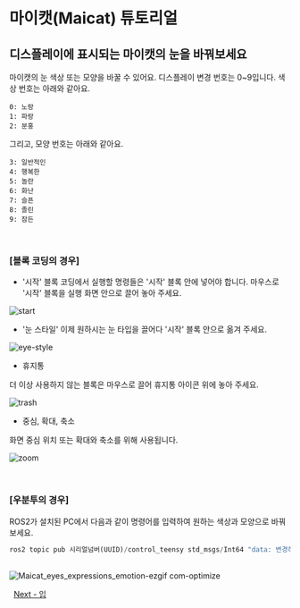 # 마이캣(Maicat) 튜토리얼
## 디스플레이에 표시되는 마이캣의 눈을 바꿔보세요

마이캣의 눈 색상 또는 모양을 바꿀 수 있어요.
디스플레이 변경 번호는 0~9입니다.
색상 번호는 아래와 같아요.

    0: 노랑
    1: 파랑
    2: 분홍

그리고, 모양 번호는 아래와 같아요.

    3: 일반적인
    4: 행복한
    5: 놀란
    6: 화난
    7: 슬픈
    8: 졸린
    9: 잠든

&nbsp;
### [블록 코딩의 경우]
- '시작'
블록 코딩에서 실행할 명령들은 '시작' 블록 안에 넣어야 합니다.
마우스로 '시작' 블록을 실행 화면 안으로 끌어 놓아 주세요.

![start](https://github.com/user-attachments/assets/d66f5b50-f16b-42f9-93a4-6cc79dc96c3a)

- '눈 스타일'
이제 원하시는 눈 타입을 끌어다 '시작' 블록 안으로 옮겨 주세요.

![eye-style](https://github.com/user-attachments/assets/33143008-fd2c-4650-92c4-c7282cdc2158)
  

- 휴지통

더 이상 사용하지 않는 블록은 마우스로 끌어 휴지통 아이콘 위에 놓아 주세요.

![trash](https://github.com/user-attachments/assets/796d9e0e-b132-4d5f-b425-740ae434a23a)    

- 중심, 확대, 축소

화면 중심 위치 또는 확대와 축소를 위해 사용됩니다.

![zoom](https://github.com/user-attachments/assets/0fffbb61-505e-47f5-8591-8a29ce5e59d5)

&nbsp;
### [우분투의 경우]
ROS2가 설치된 PC에서 다음과 같이 명령어를 입력하여 원하는 색상과 모양으로 바꿔보세요.

```python
ros2 topic pub 시리얼넘버(UUID)/control_teensy std_msgs/Int64 "data: 변경하고 싶은 눈 번호"
```


&nbsp;
<br/>
![Maicat_eyes_expressions_emotion-ezgif com-optimize](https://github.com/macroact/maicat_tutorial/assets/106013071/98a80e0c-b105-490c-bc51-b6e511328f80)

&nbsp;
[Next - 입](../03_maicat_mouth/README.md)
